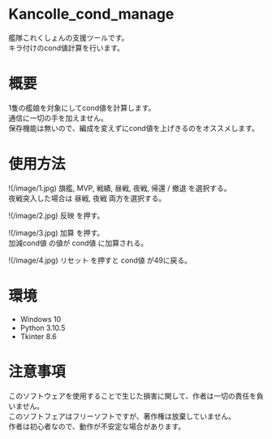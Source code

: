 # Kancolle_cond_manage
艦隊これくしょんの支援ツールです。<br>
キラ付けのcond値計算を行います。



# 概要
1隻の艦娘を対象にしてcond値を計算します。<br>
通信に一切の手を加えません。<br>
保存機能は無いので、編成を変えずにcond値を上げきるのをオススメします。



# 使用方法
!(/image/1.jpg)
旗艦, MVP, 戦績, 昼戦, 夜戦, 帰還 / 撤退 を選択する。<br>
夜戦突入した場合は 昼戦, 夜戦 両方を選択する。

!(/image/2.jpg)
反映 を押す。

!(/image/3.jpg)
加算 を押す。<br>
加減cond値 の値が cond値 に加算される。

!(/image/4.jpg)
リセット を押すと cond値 が49に戻る。



# 環境
- Windows 10
- Python 3.10.5
- Tkinter 8.6



# 注意事項
このソフトウェアを使用することで生じた損害に関して、作者は一切の責任を負いません。<br>
このソフトフェアはフリーソフトですが、著作権は放棄していません。<br>
作者は初心者なので、動作が不安定な場合があります。